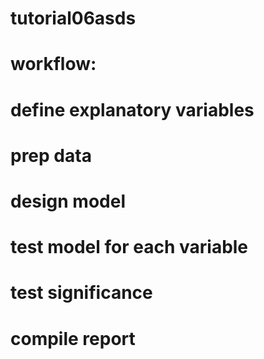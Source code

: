 # tutorial06asds

# workflow:
# define explanatory variables
# prep data
# design model
# test model for each variable
# test significance
# compile report 
